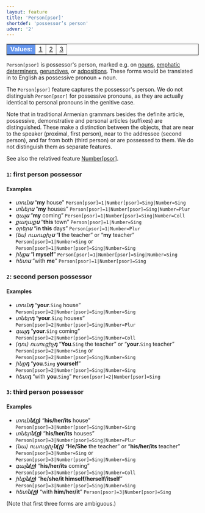```yaml
---
layout: feature
title: 'Person[psor]'
shortdef: 'possessor’s person'
udver: '2'
---
```


<table class="typeindex" border="1">
<tr>
  <td style="background-color:cornflowerblue;color:white"><strong>Values:</strong> </td>
  <td><a href="#1">1</a></td>
  <td><a href="#2">2</a></td>
  <td><a href="#3">3</a></td>
</tr>
</table>

`Person[psor]` is possessor's person, marked e.g. on [nouns](NOUN), [emphatic determiners](PronType), [gerundives](VerbForm), or [adpositions](ADP). These forms would be translated in to English as possessive pronoun + noun.

The `Person[psor]` feature captures the possessor's person. We do not distinguish `Person[psor]` for possessive pronouns, as they are actually identical to personal pronouns in the genitive case.

Note that in traditional Armenian grammars besides the definite article, possessive, demonstrative and personal articles (suffixes) are distinguished. These make a distinction between the objects, that are near to the speaker (proximal, first person), near to the addressee (second person), and far from both (third person) or are possessed to them. We do not distinguish them as separate features.

See also the relatived feature [Number[psor]]().

### <a name="1">`1`</a>: first person possessor

#### Examples

* _տուն<b>ս</b>_ “<b>my</b> house” `Person[psor]=1|Number[psor]=Sing|Number=Sing`
* _տներ<b>ս</b>_ “<b>my</b> houses” `Person[psor]=1|Number[psor]=Sing|Number=Plur`
* _գալ<b>ս</b>_ “<b>my</b> coming” `Person[psor]=1|Number[psor]=Sing|Number=Coll`
* _քաղաք<b>ս</b>_ “<b>this</b> town” `Person[psor]=1|Number=Sing`
* _օրեր<b>ս</b>_ “<b>in this</b> days” `Person[psor]=1|Number=Plur`
* _(ես) ուսուցիչ<b>ս</b>_ “<b>I</b> the teacher” or “<b>my</b> teacher” `Person[psor]=1|Number=Sing` or `Person[psor]=1|Number[psor]=Sing|Number=Sing`
* _ինք<b>ս</b>_ “<b>I myself</b>” `Person[psor]=1|Number[psor]=Sing|Number=Sing`
* _հետ<b>ս</b>_ “with <b>me</b>” `Person[psor]=1|Number[psor]=Sing`

### <a name="2">`2`</a>: second person possessor

#### Examples

* _տուն<b>դ</b>_ “<b>your</b>.`Sing` house” `Person[psor]=2|Number[psor]=Sing|Number=Sing`
* _տներ<b>դ</b>_ “<b>your</b>.`Sing` houses” `Person[psor]=2|Number[psor]=Sing|Number=Plur`
* _գալ<b>դ</b>_ “<b>your</b>.`Sing` coming” `Person[psor]=2|Number[psor]=Sing|Number=Coll`
* _(դու) ուսուցիչ<b>դ</b>_ “<b>You</b>.`Sing` the teacher” or “<b>your</b>.`Sing` teacher” `Person[psor]=2|Number=Sing` or `Person[psor]=2|Number[psor]=Sing|Number=Sing`
* _ինք<b>դ</b>_ “<b>you</b>.`Sing` <b>yourself</b>” `Person[psor]=2|Number[psor]=Sing|Number=Sing`
* _հետ<b>դ</b>_ “with <b>you</b>.`Sing`” `Person[psor]=2|Number[psor]=Sing`

### <a name="3">`3`</a>: third person possessor

#### Examples

* _տուն<b>ն(ը)</b>_ “<b>his/her/its</b> house” `Person[psor]=3|Number[psor]=Sing|Number=Sing` 
* _տներ<b>ն(ը)</b>_ “<b>his/her/its</b> houses” `Person[psor]=3|Number[psor]=Sing|Number=Plur` 
* _(նա) ուսուցիչ<b>ն(ը)</b>_ “<b>He/She</b> the teacher” or “<b>his/her/its</b> teacher” `Person[psor]=3|Number=Sing` or `Person[psor]=3|Number[psor]=Sing|Number=Sing`
* _գալ<b>ն(ը)</b>_ “<b>his/her/its</b> coming” `Person[psor]=3|Number[psor]=Sing|Number=Coll`
* _ինք<b>ն(ը)</b>_ “<b>he/she/it himself/herself/itself</b>” `Person[psor]=3|Number[psor]=Sing|Number=Sing`
* _հետ<b>ն(ը)</b>_ “with <b>him/her/it</b>” `Person[psor]=3|Number[psor]=Sing`

(Note that first three forms are ambiguous.)
<!-- Interlanguage links updated Po lis 14 15:34:54 CET 2022 -->
